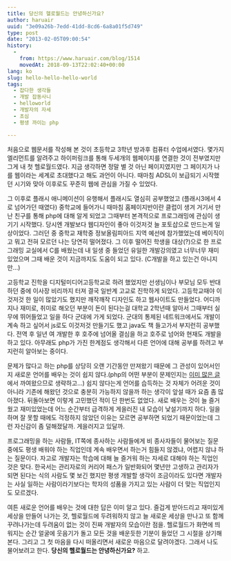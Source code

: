 ```yaml
---
title: 당신의 헬로월드는 안녕하신가요?
author: haruair
uuid: "3e09a26b-7edd-41dd-8cd6-6a8a01f5d749"
type: post
date: "2013-02-05T09:00:54"
history:
  - 
    from: https://www.haruair.com/blog/1514
    movedAt: 2018-09-13T22:02:40+00:00
lang: ko
slug: hello-hello-hello-world
tags:
  - 잡다한 생각들
  - 개발 잡동사니
  - helloworld
  - 개발자의 자세
  - 초심
  - 평생 까이는 php

---
```

처음으로 웹문서를 작성해 본 것이 초등학교 3학년 방과후 컴퓨터 수업에서였다. 몇가지 엘리먼트를 알려주고 하이퍼링크를 통해 두세개의 웹페이지를 연결한 것이 전부였지만 그게 내 첫 헬로월드였다. 지금 생각하면 정말 별 것 아닌 페이지였지만 그 페이지가 나를 웹이라는 세계로 초대했다고 해도 과언이 아니다. 때마침 ADSL이 보급되기 시작했던 시기와 맞아 이후로도 꾸준히 웹에 관심을 가질 수 있었다.

그 이후로 플래시 애니메이션이 유행해서 플래시도 열심히 공부했었고 (플래시3에서 4로 넘어가던 때였다) 중학교에 들어가니 때마침 홈페이지반이란 클럽이 생겨 거기서 만난 친구를 통해 php에 대해 알게 되었고 그때부터 본격적으로 프로그래밍에 관심이 생기기 시작했다. 당시엔 개발보다 웹디자인이 좋아 이것저것 늘 포토샵으로 만드는게 일상이었다. 그러던 중 중학교 재학중 정보올림피아드 지역 예선에 참가했었는데 베이직이고 뭐고 전혀 모르던 나는 당연히 떨어졌다. 그 이후 떨어진 학생을 대상(?)으로 한 프로그래밍 교실에서 C를 배웠는데 내 일생 중 들었던 유일한 개발강의였고 너무너무 재미있었으며 그때 배운 것이 지금까지도 도움이 되고 있다. (C개발을 하고 있는건 아니지만&#8230;)

고등학교 진학을 디지털미디어고등학교로 하려 했었지만 선생님이나 부모님 모두 반대하던 중에 이사장 비리까지 터져 결국 일반계 고교로 진학하게 되었다. 고등학교때야 이것저것 한 일이 많았기도 했지만 깨작깨작 디자인도 하고 웹사이트도 만들었다. 어디까지나 재미로, 취미로 해오던 부분이 돈이 된다는걸 대학교 2학년때 알아서 그때부터 실무에 뛰어들었고 일을 하다 군대에 가게 되었다. 군대의 통제된 네트워크에서도 개발이 계속 하고 싶어서 js로도 이것저것 만들기도 했고 java도 책 들고가서 부지런히 공부했다. 전역 후 일년 여 개발한 후 호주에 넘어올 결심을 하고 호주로 넘어와 현재도 개발을 하고 있다. 아무래도 php가 가진 한계점도 생각해서 다른 언어에 대해 공부를 하려고 부지런히 알아보는 중이다.

문제가 많다고 하는 php를 상당히 오랜 기간동안 만져왔기 때문에 그 관성이 있어서인지 새로운 언어를 배우는 것이 쉽지 않다.(php의 어떤 부분이 문제인지는 <a href="http://ko.blog.influx.kr/2012/04/php.html" target="_blank">이미 많은 글</a>에서 까여왔으므로 생략하고&#8230;) 쉽지 않다는게 언어를 습득하는 것 자체가 어려운 것이 아니라 기존에 해왔던 것으로 충분히 가능하지 않을까 하는 생각이 앞설 때가 요즘 좀 많아졌다. 뒤돌아보면 이렇게 고민했던 적이 단 한번도 없었다. 새로 배우는 것이 늘 즐거웠고 재미있었는데 어느 순간부터 급격하게 게을러진 내 모습이 낯설기까지 하다. 일을 하며 잘 못할 때에도 걱정하지 않았던 이유는 모르면 공부하면 되었기 때문이었는데 그런 자신감이 좀 덜해졌달까. 게을러지고 있달까.

프로그래밍을 하는 사람들, IT쪽에 종사하는 사람들에게 비 종사자들이 물어보는 질문 중에도 평생 배워야 하는 직업인데 계속 배우면서 하는거 힘들지 않겠냐, 어렵지 않냐 하는 질문이다. 자고로 개발자는 학습에 대해 늘 즐거워 하는 자세로 대해야 하는 직업인 것은 맞다. 한국서는 관리자로의 커리어 패스가 일반화되어 몇년만 고생하고 관리자가 되면 된다는 식의 사람도 몇 보긴 했지만 평생 개발할 생각이 조금이라도 있다면 개발자는 사실 일하는 사람이라기보다는 학자의 성품을 가지고 있는 사람이 더 맞는 직업인지도 모르겠다.

여튼 새로운 언어를 배우는 것에 대한 답은 이미 알고 있다. 즐겁게 받아드리고 재미있게 세상을 만들어 나가는 것, 헬로월드에 두려워하지 않고 늘 새로운 세상을 만나고 또 함께 꾸려나가는데 두려움이 없는 것이 진짜 개발자의 모습이란 점을. 헬로월드가 화면에 띄워지는 순간 얼굴에 웃음기가 돌고 모든 것을 배운듯한 기분이 들었던 그 시절을 상기해본다. 그리고 그 첫 마음을 다시 떠올리면서 새로운 마음으로 달려야겠다. 그래서 나도 물어보려고 한다. **당신의 헬로월드는 안녕하신가요?** 하고.